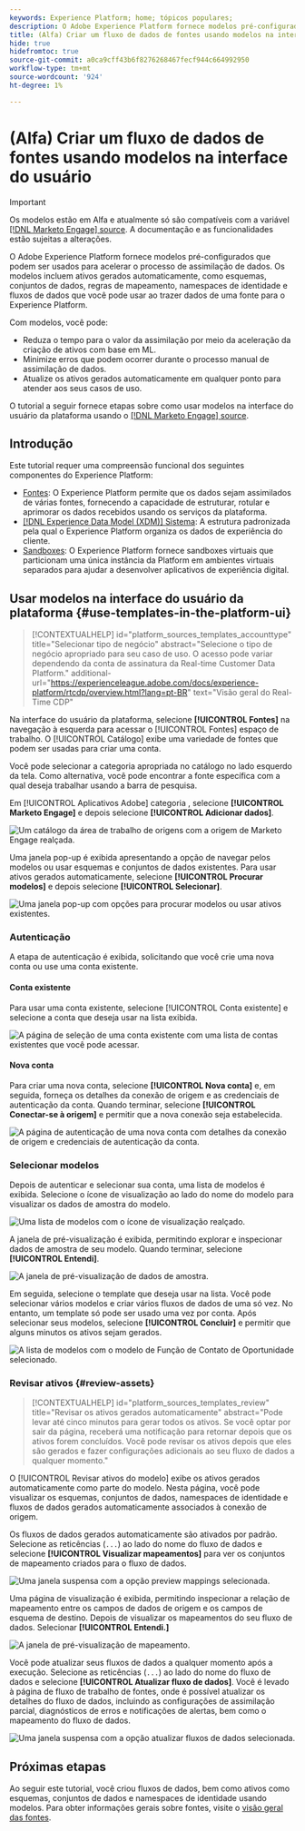 ```yaml
---
keywords: Experience Platform; home; tópicos populares;
description: O Adobe Experience Platform fornece modelos pré-configurados que podem ser usados para acelerar o processo de assimilação de dados. Os modelos incluem ativos gerados automaticamente, como esquemas, conjuntos de dados, regras de mapeamento, namespaces de identidade e fluxos de dados que você pode usar ao trazer dados de uma fonte para o Experience Platform.
title: (Alfa) Criar um fluxo de dados de fontes usando modelos na interface do usuário
hide: true
hidefromtoc: true
source-git-commit: a0ca9cff43b6f8276268467fecf944c664992950
workflow-type: tm+mt
source-wordcount: '924'
ht-degree: 1%

---
```


# (Alfa) Criar um fluxo de dados de fontes usando modelos na interface do usuário

>[!IMPORTANT]
>
>Os modelos estão em Alfa e atualmente só são compatíveis com a variável [[!DNL Marketo Engage] source](../../connectors/adobe-applications/marketo/marketo.md). A documentação e as funcionalidades estão sujeitas a alterações.

O Adobe Experience Platform fornece modelos pré-configurados que podem ser usados para acelerar o processo de assimilação de dados. Os modelos incluem ativos gerados automaticamente, como esquemas, conjuntos de dados, regras de mapeamento, namespaces de identidade e fluxos de dados que você pode usar ao trazer dados de uma fonte para o Experience Platform.

Com modelos, você pode:

* Reduza o tempo para o valor da assimilação por meio da aceleração da criação de ativos com base em ML.
* Minimize erros que podem ocorrer durante o processo manual de assimilação de dados.
* Atualize os ativos gerados automaticamente em qualquer ponto para atender aos seus casos de uso.

O tutorial a seguir fornece etapas sobre como usar modelos na interface do usuário da plataforma usando o [[!DNL Marketo Engage] source](../../connectors/adobe-applications/marketo/marketo.md).

## Introdução

Este tutorial requer uma compreensão funcional dos seguintes componentes do Experience Platform:

* [Fontes](../../home.md): O Experience Platform permite que os dados sejam assimilados de várias fontes, fornecendo a capacidade de estruturar, rotular e aprimorar os dados recebidos usando os serviços da plataforma.
* [[!DNL Experience Data Model (XDM)] Sistema](../../../xdm/home.md): A estrutura padronizada pela qual o Experience Platform organiza os dados de experiência do cliente.
* [Sandboxes](../../../sandboxes/home.md): O Experience Platform fornece sandboxes virtuais que particionam uma única instância da Platform em ambientes virtuais separados para ajudar a desenvolver aplicativos de experiência digital.

## Usar modelos na interface do usuário da plataforma {#use-templates-in-the-platform-ui}

>[!CONTEXTUALHELP]
>id="platform_sources_templates_accounttype"
>title="Selecionar tipo de negócio"
>abstract="Selecione o tipo de negócio apropriado para seu caso de uso. O acesso pode variar dependendo da conta de assinatura da Real-time Customer Data Platform."
>additional-url="https://experienceleague.adobe.com/docs/experience-platform/rtcdp/overview.html?lang=pt-BR" text="Visão geral do Real-Time CDP"

Na interface do usuário da plataforma, selecione **[!UICONTROL Fontes]** na navegação à esquerda para acessar o [!UICONTROL Fontes] espaço de trabalho. O [!UICONTROL Catálogo] exibe uma variedade de fontes que podem ser usadas para criar uma conta.

Você pode selecionar a categoria apropriada no catálogo no lado esquerdo da tela. Como alternativa, você pode encontrar a fonte específica com a qual deseja trabalhar usando a barra de pesquisa.

Em [!UICONTROL Aplicativos Adobe] categoria , selecione **[!UICONTROL Marketo Engage]** e depois selecione **[!UICONTROL Adicionar dados]**.

![Um catálogo da área de trabalho de origens com a origem de Marketo Engage realçada.](../../images/tutorials/templates/catalog.png)

Uma janela pop-up é exibida apresentando a opção de navegar pelos modelos ou usar esquemas e conjuntos de dados existentes. Para usar ativos gerados automaticamente, selecione **[!UICONTROL Procurar modelos]** e depois selecione **[!UICONTROL Selecionar]**.

![Uma janela pop-up com opções para procurar modelos ou usar ativos existentes.](../../images/tutorials/templates/browse-templates.png)

### Autenticação

A etapa de autenticação é exibida, solicitando que você crie uma nova conta ou use uma conta existente.

#### Conta existente

Para usar uma conta existente, selecione [!UICONTROL Conta existente] e selecione a conta que deseja usar na lista exibida.

![A página de seleção de uma conta existente com uma lista de contas existentes que você pode acessar.](../../images/tutorials/templates/existing-account.png)

#### Nova conta

Para criar uma nova conta, selecione **[!UICONTROL Nova conta]** e, em seguida, forneça os detalhes da conexão de origem e as credenciais de autenticação da conta. Quando terminar, selecione **[!UICONTROL Conectar-se à origem]** e permitir que a nova conexão seja estabelecida.

![A página de autenticação de uma nova conta com detalhes da conexão de origem e credenciais de autenticação da conta.](../../images/tutorials/templates/new-account.png)

### Selecionar modelos

Depois de autenticar e selecionar sua conta, uma lista de modelos é exibida. Selecione o ícone de visualização ao lado do nome do modelo para visualizar os dados de amostra do modelo.

![Uma lista de modelos com o ícone de visualização realçado.](../../images/tutorials/templates/templates.png)

A janela de pré-visualização é exibida, permitindo explorar e inspecionar dados de amostra de seu modelo. Quando terminar, selecione **[!UICONTROL Entendi]**.

![A janela de pré-visualização de dados de amostra.](../../images/tutorials/templates/preview-sample-data.png)

Em seguida, selecione o template que deseja usar na lista. Você pode selecionar vários modelos e criar vários fluxos de dados de uma só vez. No entanto, um template só pode ser usado uma vez por conta. Após selecionar seus modelos, selecione **[!UICONTROL Concluir]** e permitir que alguns minutos os ativos sejam gerados.

![A lista de modelos com o modelo de Função de Contato de Oportunidade selecionado.](../../images/tutorials/templates/select-template.png)

### Revisar ativos {#review-assets}

>[!CONTEXTUALHELP]
>id="platform_sources_templates_review"
>title="Revisar os ativos gerados automaticamente"
>abstract="Pode levar até cinco minutos para gerar todos os ativos. Se você optar por sair da página, receberá uma notificação para retornar depois que os ativos forem concluídos. Você pode revisar os ativos depois que eles são gerados e fazer configurações adicionais ao seu fluxo de dados a qualquer momento."

O [!UICONTROL Revisar ativos do modelo] exibe os ativos gerados automaticamente como parte do modelo. Nesta página, você pode visualizar os esquemas, conjuntos de dados, namespaces de identidade e fluxos de dados gerados automaticamente associados à conexão de origem.

Os fluxos de dados gerados automaticamente são ativados por padrão. Selecione as reticências (`...`) ao lado do nome do fluxo de dados e selecione **[!UICONTROL Visualizar mapeamentos]** para ver os conjuntos de mapeamento criados para o fluxo de dados.

![Uma janela suspensa com a opção preview mappings selecionada.](../../images/tutorials/templates/preview.png)

Uma página de visualização é exibida, permitindo inspecionar a relação de mapeamento entre os campos de dados de origem e os campos de esquema de destino. Depois de visualizar os mapeamentos do seu fluxo de dados. Selecionar **[!UICONTROL Entendi.]**

![A janela de pré-visualização de mapeamento.](../../images/tutorials/templates/preview-mappings.png)

Você pode atualizar seus fluxos de dados a qualquer momento após a execução. Selecione as reticências (`...`) ao lado do nome do fluxo de dados e selecione **[!UICONTROL Atualizar fluxo de dados]**. Você é levado à página de fluxo de trabalho de fontes, onde é possível atualizar os detalhes do fluxo de dados, incluindo as configurações de assimilação parcial, diagnósticos de erros e notificações de alertas, bem como o mapeamento do fluxo de dados.

![Uma janela suspensa com a opção atualizar fluxos de dados selecionada.](../../images/tutorials/templates/update.png)

## Próximas etapas

Ao seguir este tutorial, você criou fluxos de dados, bem como ativos como esquemas, conjuntos de dados e namespaces de identidade usando modelos. Para obter informações gerais sobre fontes, visite o [visão geral das fontes](../../home.md).